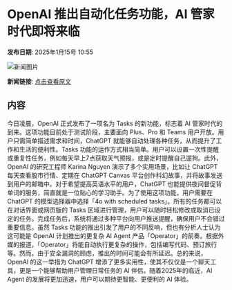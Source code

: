 # OpenAI 推出自动化任务功能，AI 管家时代即将来临

**发布日期**: 2025年1月15号 10:55

![新闻图片](https://upload.chinaz.com/2025/0115/6387253531790447341328942.jpg)

**新闻链接**: [点击查看原文](https://www.aibase.com/zh/news/14725)

## 内容

今日凌晨，OpenAI 正式发布了一项名为 Tasks 的新功能，标志着 AI 管家时代的到来。这项功能目前处于测试阶段，主要面向 Plus、Pro 和 Teams 用户开放。用户只需简单描述需求和时间，ChatGPT 就能够自动处理各种任务，从而提升了工作和生活的便利性。Tasks 功能的运作方式相当简单。用户可以设置一次性提醒或重复性任务，例如每天早上7点获取天气预报，或是定时提醒自己遛狗。此外，OpenAI 的研究工程师 Karina Nguyen 演示了多个实用场景，比如让 ChatGPT 每天查看股市行情、定期在 ChatGPT Canvas 平台创作科幻故事，并将故事发送到用户的邮箱中。对于希望提高英语水平的用户，ChatGPT 也能提供夜间督促背单词的服务，简直就是一位贴心的学习助手。为了使用这项功能，用户需要在 ChatGPT 的模型选择器中选择「4o with scheduled tasks」。所有的任务都可以在对话界面或网页版的 Tasks 区域进行管理，用户可以随时轻松修改或取消已设定的任务。完成任务后，系统将通过多种平台向用户推送提醒，确保用户不会错过重要信息。虽然 Tasks 功能的推出引发了用户的不同反响，但也有分析人士认为这可能是 OpenAI 计划推出的更复杂 AI Agent 产品「Operator」的前奏。根据外媒的报道，「Operator」将能自动执行更复杂的操作，包括编写代码、预订旅行等。然而，由于安全漏洞的顾虑，推出的时间可能会有所延迟。总的来说，OpenAI 的这一举措为 ChatGPT 增添了更多实用性，使其不仅仅是一个聊天工具，更是一个能够帮助用户管理日常任务的 AI 伴侣。随着2025年的临近，AI Agent 的发展将更加迅速，用户可以期待更智能、更便利的 AI 体验。
